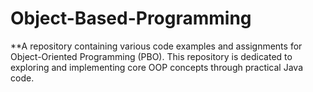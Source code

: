 # Object-Based-Programming

**A repository containing various code examples and assignments for Object-Oriented Programming (PBO). This repository is dedicated to exploring and implementing core OOP concepts through practical Java code.
